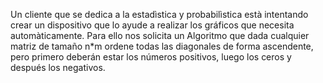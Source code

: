 Un cliente que se dedica a la estadìstica y probabilìstica està intentando crear un dispositivo que lo ayude a realizar los gráficos que necesita automàticamente. Para ello nos solicita un Algoritmo que dada cualquier matriz de tamaño n*m  ordene todas las diagonales de forma ascendente, pero primero deberán estar los números positivos, luego los ceros y después los negativos.
